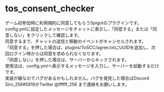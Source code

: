 # tos_consent_checker
ゲーム初参加時に利用規約に同意してもらうSpigotのプラグインです。<br>
config.ymlに設定したメッセージをチャットに表示し、「同意する」または「同意しない」をクリックして確認します。<br>
同意するまで、チャットの送信と移動のイベントがキャンセルされます。<br>
「同意する」を押した場合は、plugins/ToSCC/agree.txtにUUIDを追加し、次回ログイン時からは同意を求められなくなります。<br>
「同意しない」を押した場合は、サーバーからキックされます。<br>
使用法は、config.ymlへ表示するメッセージを入力し、サーバーを起動するだけです。<br>
実装が雑なのでバグがあるかもしれません。バグを発見した場合はDiscord Siro_256#5816かTwitter @ffffff_256 まで連絡をお願いします。
